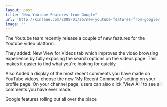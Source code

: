 ```yaml
---
layout: post
title: "New Youtube Features from Google"
url: 'http://kinlane.com/2008/01/26/new-youtube-features-from-google/'
image: ''
---
```


The Youtube team recently release a couple of new features for the Youtube video platform.

They added: New View for Videos tab which improves the video browsing experience by fully exposing the search options on the videos page. This makes it easier to find what you're looking for quickly

Also Added a display of the most recent comments you have made on YouTube videos, choose the new 'My Recent Comments' setting on your profile page. On your channel page, users can also click 'View All' to see all comments you have ever made.

Google features rolling out all over the place